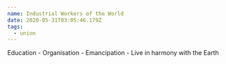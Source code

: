 ```yaml
---
name: Industrial Workers of the World
date: 2020-05-31T03:05:46.179Z
tags:
  - union
---
```

Education - Organisation - Emancipation - Live in harmony with the Earth